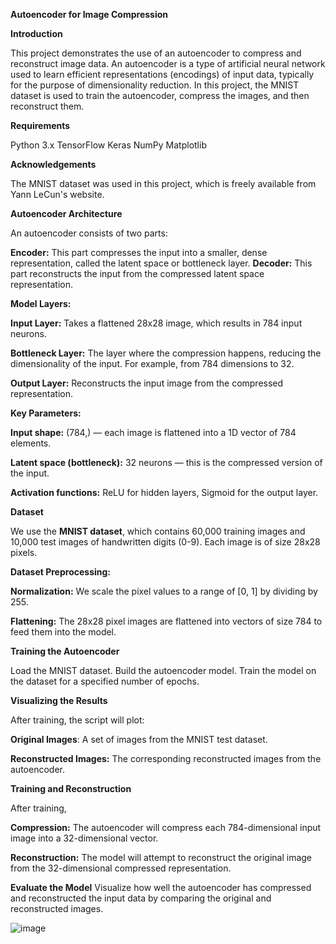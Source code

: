 ****Autoencoder for Image Compression****

**Introduction**

This project demonstrates the use of an autoencoder to compress and reconstruct image data. An autoencoder is a type of artificial neural network used to learn efficient representations (encodings) of input data, typically for the purpose of dimensionality reduction. In this project, the MNIST dataset is used to train the autoencoder, compress the images, and then reconstruct them.

**Requirements**

Python 3.x
TensorFlow
Keras
NumPy
Matplotlib

**Acknowledgements**

The MNIST dataset was used in this project, which is freely available from Yann LeCun's website.

**Autoencoder Architecture**

An autoencoder consists of two parts:

**Encoder:** This part compresses the input into a smaller, dense representation, called the latent space or bottleneck layer.
**Decoder:** This part reconstructs the input from the compressed latent space representation.

**Model Layers:**

**Input Layer:** Takes a flattened 28x28 image, which results in 784 input neurons.

**Bottleneck Layer:** The layer where the compression happens, reducing the dimensionality of the input. For example, from 784 dimensions to 32.

**Output Layer:** Reconstructs the input image from the compressed representation.

**Key Parameters:**

**Input shape:** (784,) — each image is flattened into a 1D vector of 784 elements.

**Latent space (bottleneck):** 32 neurons — this is the compressed version of the input.

**Activation functions:** ReLU for hidden layers, Sigmoid for the output layer.

**Dataset**

We use the **MNIST dataset**, which contains 60,000 training images and 10,000 test images of handwritten digits (0-9). Each image is of size 28x28 pixels.

**Dataset Preprocessing:**

**Normalization:** We scale the pixel values to a range of [0, 1] by dividing by 255.

**Flattening:** The 28x28 pixel images are flattened into vectors of size 784 to feed them into the model.

**Training the Autoencoder**

Load the MNIST dataset.
Build the autoencoder model.
Train the model on the dataset for a specified number of epochs.

**Visualizing the Results**

After training, the script will plot:

**Original Images**: A set of images from the MNIST test dataset.

**Reconstructed Images:** The corresponding reconstructed images from the autoencoder.

**Training and Reconstruction**

After training,

**Compression:** The autoencoder will compress each 784-dimensional input image into a 32-dimensional vector.

**Reconstruction:** The model will attempt to reconstruct the original image from the 32-dimensional compressed representation.

**Evaluate the Model**
Visualize how well the autoencoder has compressed and reconstructed the input data by comparing the original and reconstructed images.

![image](https://github.com/user-attachments/assets/a5d65d84-833b-4bdb-ab47-05cd148660e4)




